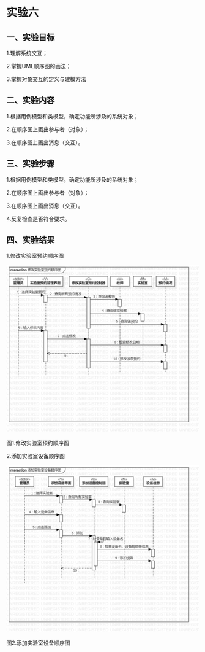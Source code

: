 ﻿# 实验六

## 一、实验目标

1.理解系统交互；

2.掌握UML顺序图的画法；

3.掌握对象交互的定义与建模方法


## 二、实验内容

1.根据用例模型和类模型，确定功能所涉及的系统对象；

2.在顺序图上画出参与者（对象）；

3.在顺序图上画出消息（交互）。

## 三、实验步骤

1.根据用例模型和类模型，确定功能所涉及的系统对象；

2.在顺序图上画出参与者（对象）；

3.在顺序图上画出消息（交互）。

4.反复检查是否符合要求。


## 四、实验结果

1.修改实验室预约顺序图

![修改实验室预约顺序图](./修改实验室预约顺序图.jpg)

图1.修改实验室预约顺序图

2.添加实验室设备顺序图

![添加实验室设备顺序图](./添加实验室设备顺序图.jpg)

图2.添加实验室设备顺序图

